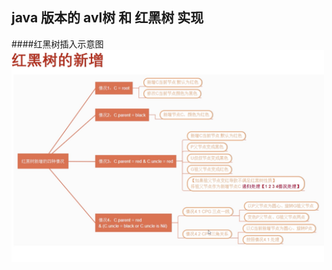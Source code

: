 ## java 版本的 avl树 和 红黑树 实现

####红黑树插入示意图
<img src='https://github.com/WindRush/TreeStruct/blob/master/1585710187166.jpg' width='500'/>
